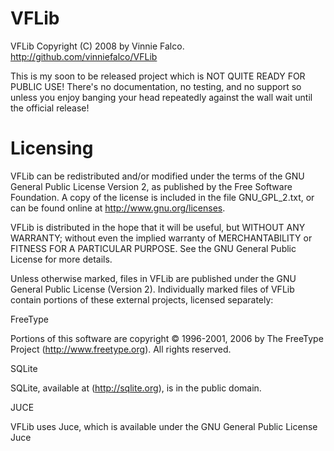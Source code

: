 # VFLib

VFLib Copyright (C) 2008 by Vinnie Falco. http://github.com/vinniefalco/VFLib

This is my soon to be released project which is NOT QUITE READY FOR PUBLIC USE!
There's no documentation, no testing, and no support so unless you enjoy
banging your head repeatedly against the wall wait until the official release!

# Licensing

VFLib can be redistributed and/or modified under the terms of the GNU General
Public License Version 2, as published by the Free Software Foundation.
A copy of the license is included in the file GNU_GPL_2.txt, or can be found
online at http://www.gnu.org/licenses.

VFLib is distributed in the hope that it will be useful, but WITHOUT ANY
WARRANTY; without even the implied warranty of MERCHANTABILITY or FITNESS FOR
A PARTICULAR PURPOSE.  See the GNU General Public License for more details.

Unless otherwise marked, files in VFLib are published under the GNU General
Public License (Version 2). Individually marked files of VFLib contain
portions of these external projects, licensed separately:

FreeType

  Portions of this software are copyright © 1996-2001, 2006 by
    The FreeType Project (http://www.freetype.org). All rights reserved.

SQLite

  SQLite, available at (http://sqlite.org), is in the public domain.

JUCE

  VFLib uses Juce, which is available under the GNU General Public License
  Juce

